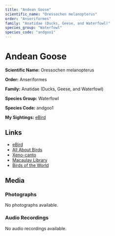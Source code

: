 ```yaml
---
title: "Andean Goose"
scientific_name: "Oressochen melanopterus"
order: "Anseriformes"
family: "Anatidae (Ducks, Geese, and Waterfowl)"
species_group: "Waterfowl"
species_code: "andgoo1"
---
```


# Andean Goose

**Scientific Name:** Oressochen melanopterus

**Order:** Anseriformes

**Family:** Anatidae (Ducks, Geese, and Waterfowl)

**Species Group:** Waterfowl

**Species Code:** andgoo1

**My Sightings:** [eBird](https://ebird.org/lifelist?r=world&time=life&spp=andgoo1)

## Links
* [eBird](https://ebird.org/species/andgoo1) 
* [All About Birds](https://www.allaboutbirds.org/guide/andgoo1) 
* [Xeno-canto](https://www.xeno-canto.org/species/oressochen-melanopterus) 
* [Macaulay Library](https://search.macaulaylibrary.org/catalog?taxonCode=andgoo1&sort=rating_rank_desc)
* [Birds of the World](https://birdsoftheworld.org/bow/species/andgoo1)

## Media
### Photographs
No photographs available.

### Audio Recordings
No audio recordings available.
